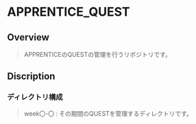 # APPRENTICE_QUEST
## Overview
> APPRENTICEのQUESTの管理を行うリポジトリです。
## Discription
### ディレクトリ構成
>week〇-〇 : その期間のQUESTを管理するディレクトリです。
  
